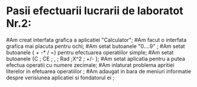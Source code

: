 # Pasii efectuarii lucrarii de laboratot Nr.2:
#Am creat interfata grafica  a aplicatiei "Calculator";
#Am facut  o interfata grafica mai placuta pentru ochi;
#Am setat butoanele "0....9" ;
#Am setat butoanele { + -* / =} pentru efectuarea operatiilor simple;
#Am setat butoanele {C ; CE ; , ; Rad ;X^2 ; +/- };
#Am setat aplicatia pentru a putea efectua operatii cu numere zecimale;
#Am inlaturat problema apritiei literelor in  efetuarea operatiilor ;
#Am adaugat  in bara de meniuri  informatie despre verisiunea aplicatiei si fondatorul ei ;